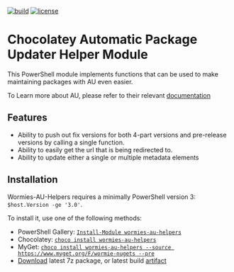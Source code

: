 [![build](https://ci.appveyor.com/api/projects/status/github/admiringworm/wormies-au-helpers?svg=true)](https://ci.appveyor.com/project/admiringWorm/wormies-au-helpers) [![license](https://img.shields.io/github/license/AdmiringWorm/Wormies-AU-Helpers.svg)](https://github.com/AdmiringWorm/Wormies-AU-Helpers/blob/master/LICENSE)

# Chocolatey Automatic Package Updater Helper Module

This PowerShell module implements functions that can be used to make maintaining packages with AU even easier.

To Learn more about AU, please refer to their relevant [documentation](https://github.com/majkinetor/au/wiki)

## Features
- Ability to push out fix versions for both 4-part versions and pre-release versions by calling a single function.
- Ability to easily get the url that is being redirected to.
- Ability to update either a single or multiple metadata elements

## Installation

Wormies-AU-Helpers requires a minimally PowerShell version 3: `$host.Version -ge '3.0'`.

To install it, use one of the following methods:
- PowerShell Gallery: [`Install-Module wormies-au-helpers`](https://www.powershellgallery.com/packages/Wormies-AU-Helpers)
- Chocolatey: [`choco install wormies-au-helpers`](https://chocolatey.org/packages/wormies-au-helpers)
- MyGet: [`choco install wormies-au-helpers --source https://www.myget.org/F/wormie-nugets --pre`](https://www.myget.org/feed/wormie-nugets/package/nuget/wormies-au-helpers)
- [Download](https://com/majkinetor/au/releases/latest) latest 7z package, or latest build [artifact](https://ci.appveyor.com/project/admiringworm/wormies-au-helpers/build/artifacts)
